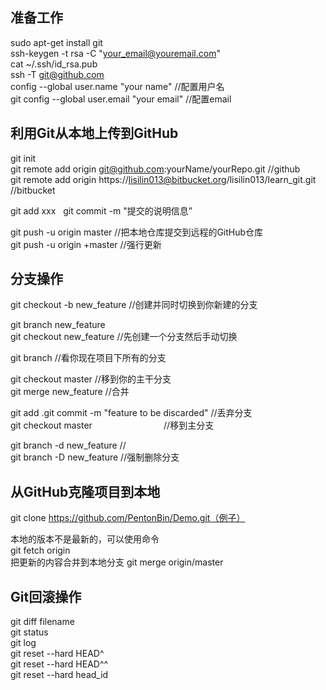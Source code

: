 ## 准备工作  
sudo apt-get install git <br/>
ssh-keygen -t rsa -C "your_email@youremail.com"    <br/>
cat  ~/.ssh/id_rsa.pub  <br/>
ssh -T git@github.com  <br/>
config --global user.name "your name"   //配置用户名  <br/>
git config --global user.email "your email"    //配置email   <br/>

## 利用Git从本地上传到GitHub
git init  
git remote add origin git@github.com:yourName/yourRepo.git                       //github  
git remote add origin https://lisilin013@bitbucket.org/lisilin013/learn_git.git  //bitbucket  

git add xxx  
git commit -m "提交的说明信息”  
  
git push -u origin master //把本地仓库提交到远程的GitHub仓库   
git push -u origin +master  //强行更新

## 分支操作  
git checkout -b new_feature //创建并同时切换到你新建的分支  
  
git branch new_feature  
git checkout new_feature //先创建一个分支然后手动切换  
  
git branch  //看你现在项目下所有的分支 


git checkout master                          //移到你的主干分支  
git merge new_feature                        //合并  
  
git add .git commit -m "feature to be discarded" //丢弃分支  
git checkout master                              //移到主分支  
  
git branch -d new_feature  //  
git branch -D new_feature  //强制删除分支  


## 从GitHub克隆项目到本地  
git clone https://github.com/PentonBin/Demo.git（例子）  

本地的版本不是最新的，可以使用命令  
git fetch origin  
把更新的内容合并到本地分支
git merge origin/master 

## Git回滚操作  
git diff filename  
git status  
git log  
git reset  --hard HEAD^  
git reset  --hard HEAD^^  
git reset  --hard head_id

